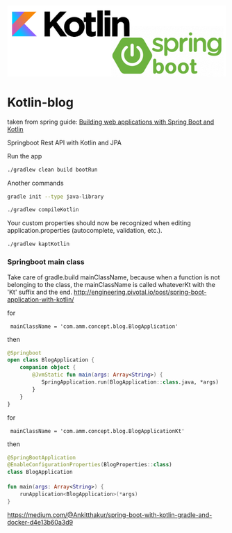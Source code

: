 ![Building web applications with Spring Boot and Kotlin](./_media/kotlin-spring-boot.png)

# Kotlin-blog 
taken from spring guide: [Building web applications with Spring Boot and Kotlin](https://spring.io/guides/tutorials/spring-boot-kotlin/)

Springboot Rest API with Kotlin and JPA

Run the app
```bash
./gradlew clean build bootRun
```

Another commands
```bash
gradle init --type java-library
```

```bash
./gradlew compileKotlin
```

Your custom properties should now be recognized when editing application.properties (autocomplete, validation, etc.).
```bash
./gradlew kaptKotlin
```




### Springboot main class
Take care of gradle.build mainClassName, because when a function is not belonging to the class, the mainClassName is called whateverKt with the 'Kt' suffix and the end.
http://engineering.pivotal.io/post/spring-boot-application-with-kotlin/

for 
```properties
 mainClassName = 'com.amm.concept.blog.BlogApplication'
```
then
```kotlin
@Springboot
open class BlogApplication {
    companion object {
        @JvmStatic fun main(args: Array<String>) {
           SpringApplication.run(BlogApplication::class.java, *args)
        }
    }
}
```

for
```properties
 mainClassName = 'com.amm.concept.blog.BlogApplicationKt'
```
then
```kotlin
@SpringBootApplication
@EnableConfigurationProperties(BlogProperties::class)
class BlogApplication

fun main(args: Array<String>) {
    runApplication<BlogApplication>(*args)
}
```

https://medium.com/@Ankitthakur/spring-boot-with-kotlin-gradle-and-docker-d4e13b60a3d9